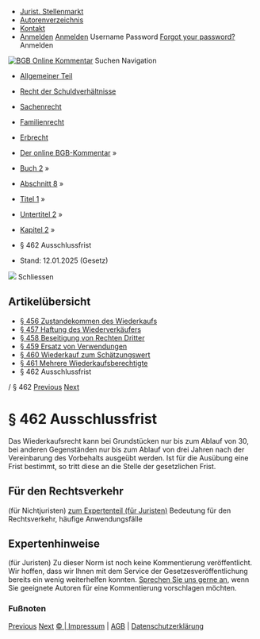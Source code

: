   * [Jurist. Stellenmarkt](https://bgb.kommentar.de/Buch-2/Abschnitt-8/Titel-1/Untertitel-2/Kapitel-2/</job-board> "Jurist. Stellenmarkt")
  * [Autorenverzeichnis](https://bgb.kommentar.de/Buch-2/Abschnitt-8/Titel-1/Untertitel-2/Kapitel-2/</Autorenverzeichnis> "Autorenverzeichnis")
  * [Kontakt](https://bgb.kommentar.de/Buch-2/Abschnitt-8/Titel-1/Untertitel-2/Kapitel-2/</Kontakt>)
  * [Anmelden](https://bgb.kommentar.de/Buch-2/Abschnitt-8/Titel-1/Untertitel-2/Kapitel-2/<#login> "show login form") [Anmelden](https://bgb.kommentar.de/Buch-2/Abschnitt-8/Titel-1/Untertitel-2/Kapitel-2/<#> "hide login form") Username Password
[Forgot your password?](https://bgb.kommentar.de/Buch-2/Abschnitt-8/Titel-1/Untertitel-2/Kapitel-2/</user/forgotpassword>) Anmelden 


[![BGB Online Kommentar](https://bgb.kommentar.de/extension/bgb/design/bgb/images/logo.png)](https://bgb.kommentar.de/Buch-2/Abschnitt-8/Titel-1/Untertitel-2/Kapitel-2/</> "BGB Online Kommentar")
Suchen
Navigation
  * [Allgemeiner Teil](https://bgb.kommentar.de/Buch-2/Abschnitt-8/Titel-1/Untertitel-2/Kapitel-2/</Buch-1>)
  * [Recht der Schuldverhältnisse](https://bgb.kommentar.de/Buch-2/Abschnitt-8/Titel-1/Untertitel-2/Kapitel-2/</Buch-2>)
  * [Sachenrecht](https://bgb.kommentar.de/Buch-2/Abschnitt-8/Titel-1/Untertitel-2/Kapitel-2/</Buch-3>)
  * [Familienrecht](https://bgb.kommentar.de/Buch-2/Abschnitt-8/Titel-1/Untertitel-2/Kapitel-2/</Buch-4>)
  * [Erbrecht](https://bgb.kommentar.de/Buch-2/Abschnitt-8/Titel-1/Untertitel-2/Kapitel-2/</Buch-5>)


  * [Der online BGB-Kommentar](https://bgb.kommentar.de/Buch-2/Abschnitt-8/Titel-1/Untertitel-2/Kapitel-2/</>) »
  * [Buch 2](https://bgb.kommentar.de/Buch-2/Abschnitt-8/Titel-1/Untertitel-2/Kapitel-2/</Buch-2>) »
  * [Abschnitt 8](https://bgb.kommentar.de/Buch-2/Abschnitt-8/Titel-1/Untertitel-2/Kapitel-2/</Buch-2/Abschnitt-8>) »
  * [Titel 1](https://bgb.kommentar.de/Buch-2/Abschnitt-8/Titel-1/Untertitel-2/Kapitel-2/</Buch-2/Abschnitt-8/Titel-1>) »
  * [Untertitel 2](https://bgb.kommentar.de/Buch-2/Abschnitt-8/Titel-1/Untertitel-2/Kapitel-2/</Buch-2/Abschnitt-8/Titel-1/Untertitel-2>) »
  * [Kapitel 2](https://bgb.kommentar.de/Buch-2/Abschnitt-8/Titel-1/Untertitel-2/Kapitel-2/</Buch-2/Abschnitt-8/Titel-1/Untertitel-2/Kapitel-2>) »
  * § 462 Ausschlussfrist 
  * Stand: 12.01.2025 (Gesetz) 


![](https://vg01.met.vgwort.de/na/1c9909529ead4f509072c06d9081a7d5)
Schliessen 
## Artikelübersicht
  * [ § 456 Zustandekommen des Wiederkaufs ](https://bgb.kommentar.de/Buch-2/Abschnitt-8/Titel-1/Untertitel-2/Kapitel-2/</Buch-2/Abschnitt-8/Titel-1/Untertitel-2/Kapitel-2/Zustandekommen-des-Wiederkaufs>)
  * [ § 457 Haftung des Wiederverkäufers ](https://bgb.kommentar.de/Buch-2/Abschnitt-8/Titel-1/Untertitel-2/Kapitel-2/</Buch-2/Abschnitt-8/Titel-1/Untertitel-2/Kapitel-2/Haftung-des-Wiederverkaeufers>)
  * [ § 458 Beseitigung von Rechten Dritter ](https://bgb.kommentar.de/Buch-2/Abschnitt-8/Titel-1/Untertitel-2/Kapitel-2/</Buch-2/Abschnitt-8/Titel-1/Untertitel-2/Kapitel-2/Beseitigung-von-Rechten-Dritter>)
  * [ § 459 Ersatz von Verwendungen ](https://bgb.kommentar.de/Buch-2/Abschnitt-8/Titel-1/Untertitel-2/Kapitel-2/</Buch-2/Abschnitt-8/Titel-1/Untertitel-2/Kapitel-2/Ersatz-von-Verwendungen>)
  * [ § 460 Wiederkauf zum Schätzungswert ](https://bgb.kommentar.de/Buch-2/Abschnitt-8/Titel-1/Untertitel-2/Kapitel-2/</Buch-2/Abschnitt-8/Titel-1/Untertitel-2/Kapitel-2/Wiederkauf-zum-Schaetzungswert>)
  * [ § 461 Mehrere Wiederkaufsberechtigte ](https://bgb.kommentar.de/Buch-2/Abschnitt-8/Titel-1/Untertitel-2/Kapitel-2/</Buch-2/Abschnitt-8/Titel-1/Untertitel-2/Kapitel-2/Mehrere-Wiederkaufsberechtigte>)
  * § 462 Ausschlussfrist 


/ § 462 
[Previous](https://bgb.kommentar.de/Buch-2/Abschnitt-8/Titel-1/Untertitel-2/Kapitel-2/</Buch-2/Abschnitt-8/Titel-1/Untertitel-2/Kapitel-2/Mehrere-Wiederkaufsberechtigte> "§ 461 Mehrere Wiederkaufsberechtigte") [Next](https://bgb.kommentar.de/Buch-2/Abschnitt-8/Titel-1/Untertitel-2/Kapitel-2/</Buch-2/Abschnitt-8/Titel-1/Untertitel-2/Kapitel-3/Voraussetzungen-der-Ausuebung> "§ 463 Voraussetzungen der Ausübung")
# § 462 Ausschlussfrist
Das Wiederkaufsrecht kann bei Grundstücken nur bis zum Ablauf von 30, bei anderen Gegenständen nur bis zum Ablauf von drei Jahren nach der Vereinbarung des Vorbehalts ausgeübt werden. Ist für die Ausübung eine Frist bestimmt, so tritt diese an die Stelle der gesetzlichen Frist.
## Für den Rechtsverkehr 
(für Nichtjuristen)
[zum Expertenteil (für Juristen)](https://bgb.kommentar.de/Buch-2/Abschnitt-8/Titel-1/Untertitel-2/Kapitel-2/<#expertenhinweise>)
Bedeutung für den Rechtsverkehr, häufige Anwendungsfälle
## Expertenhinweise
(für Juristen)
Zu dieser Norm ist noch keine Kommentierung veröffentlicht. Wir hoffen, dass wir Ihnen mit dem Service der Gesetzesveröffentlichung bereits ein wenig weiterhelfen konnten. [Sprechen Sie uns gerne an](https://bgb.kommentar.de/Buch-2/Abschnitt-8/Titel-1/Untertitel-2/Kapitel-2/</Kontakt>), wenn Sie geeignete Autoren für eine Kommentierung vorschlagen möchten. 
### Fußnoten
[Previous](https://bgb.kommentar.de/Buch-2/Abschnitt-8/Titel-1/Untertitel-2/Kapitel-2/</Buch-2/Abschnitt-8/Titel-1/Untertitel-2/Kapitel-2/Mehrere-Wiederkaufsberechtigte> "§ 461 Mehrere Wiederkaufsberechtigte") [Next](https://bgb.kommentar.de/Buch-2/Abschnitt-8/Titel-1/Untertitel-2/Kapitel-2/</Buch-2/Abschnitt-8/Titel-1/Untertitel-2/Kapitel-3/Voraussetzungen-der-Ausuebung> "§ 463 Voraussetzungen der Ausübung")
[© | Impressum](https://bgb.kommentar.de/Buch-2/Abschnitt-8/Titel-1/Untertitel-2/Kapitel-2/</Kontakt>) | [AGB](https://bgb.kommentar.de/Buch-2/Abschnitt-8/Titel-1/Untertitel-2/Kapitel-2/</AGB>) | [Datenschutzerklärung](https://bgb.kommentar.de/Buch-2/Abschnitt-8/Titel-1/Untertitel-2/Kapitel-2/</Datenschutzerklaerung-fuer-Leser>)
